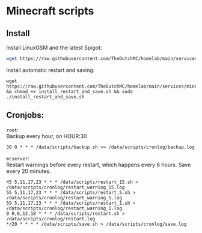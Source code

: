 # Minecraft scripts

## Install
Install LinuxGSM and the latest Spigot:
```bash
wget https://raw.githubusercontent.com/TheDutchMC/homelab/main/services/minecraft/install_linuxgsm.sh && chmod +x install_linuxgsm.sh && sudo ./install_linuxgsm.sh
```
Install automatic restart and saving:
```
wget https://raw.githubusercontent.com/TheDutchMC/homelab/main/services/minecraft/install_restart_and_save.sh && chmod +x install_restart_and_save.sh && sudo ./install_restart_and_save.sh
```

## Cronjobs:
``root``:  
Backup every hour, on HOUR:30
```
30 0 * * * /data/scripts/backup.sh >> /data/scripts/cronlog/backup.log
```
``mcserver``:  
Restart warnings before every restart, which happens every 6 hours. Save every 20 minutes.
```
45 5,11,17,23 * * * /data/scripts/restart_15.sh > /data/scripts/cronlog/restart_warning_15.log
55 5,11,17,23 * * * /data/scripts/restart_5.sh > /data/scripts/cronlog/restart_warning_5.log
59 5,11,17,23 * * * /data/scripts/restart_1.sh > /data/scripts/cronlog/restart_warning_1.log
0 0,6,12,18 * * * /data/scripts/restart.sh > /data/scripts/cronlog/restart.log
*/20 * * * * /data/scripts/save.sh > /data/scripts/cronlog/save.log
```
